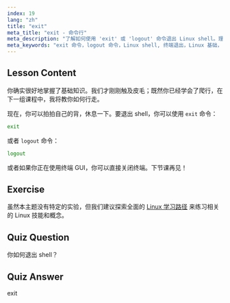 ```yaml
---
index: 19
lang: "zh"
title: "exit"
meta_title: "exit - 命令行"
meta_description: "了解如何使用 'exit' 或 'logout' 命令退出 Linux shell。理解初学者的基本 shell 导航。立即开始你的 Linux 之旅！"
meta_keywords: "exit 命令，logout 命令，Linux shell, 终端退出，Linux 基础，Linux 初学者，Linux 教程"
---
```


## Lesson Content

你确实很好地掌握了基础知识。我们才刚刚触及皮毛；既然你已经学会了爬行，在下一组课程中，我将教你如何行走。

现在，你可以拍拍自己的背，休息一下。要退出 shell，你可以使用 `exit` 命令：

```bash
exit
```

或者 `logout` 命令：

```bash
logout
```

或者如果你正在使用终端 GUI，你可以直接关闭终端。下节课再见！

## Exercise

虽然本主题没有特定的实验，但我们建议探索全面的 [Linux 学习路径](https://labex.io/zh/learn/linux) 来练习相关的 Linux 技能和概念。

## Quiz Question

你如何退出 shell？

## Quiz Answer

exit
